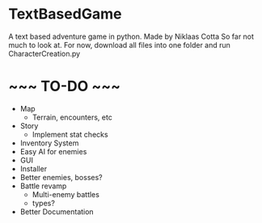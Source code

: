 # TextBasedGame
A text based adventure game in python. Made by Niklaas Cotta
So far not much to look at.
For now, download all files into one folder and run CharacterCreation.py

# ~~~ TO-DO ~~~
- Map
  - Terrain, encounters, etc
- Story
  - Implement stat checks
- Inventory System
- Easy AI for enemies
- GUI
- Installer
- Better enemies, bosses?
- Battle revamp
  - Multi-enemy battles
  - types?
- Better Documentation

